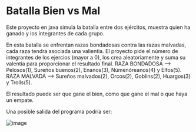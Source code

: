 # Batalla Bien vs Mal
Este proyecto en java simula la batalla entre dos ejércitos, muestra quien ha ganado y los integrantes de cada grupo.

<p>
En esta batalla se enfrentan razas bondadosas contra las razas malvadas, cada raza tendra asociada una valientia. El proyecto pide el número de integrantes de los ejercios (mayor a 0), los crea aleatoriamente y suma su valentia para proporcionar el resultado final.
    RAZA BONDADOSA --> Pelosos(1), Sureños buenos(2), Enanos(3), Númenóreanos(4) y Elfos(5).
    RAZA MALVADA --> Sureños malvados(2), Orcos(2), Goblins(2), Huargos(3) y Trolls(5).

El resultado puede ser que gane el bien, como que gane el mal o que haya un empate.
</p>

Una posible salida del programa podría ser:

![image](https://github.com/user-attachments/assets/de15e7c0-4f19-4343-8d52-5de07d5ef8ac)
